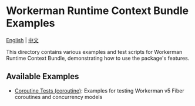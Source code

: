 # Workerman Runtime Context Bundle Examples

[English](README.md) | [中文](README.zh-CN.md)

This directory contains various examples and test scripts for Workerman Runtime Context Bundle, demonstrating how to use the package's features.

## Available Examples

- [Coroutine Tests (coroutine)](./coroutine/): Examples for testing Workerman v5 Fiber coroutines and concurrency models
